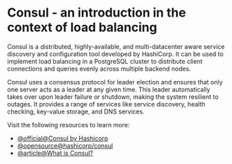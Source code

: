 # Consul - an introduction in the context of load balancing

Consul is a distributed, highly-available, and multi-datacenter aware service discovery and configuration tool developed by HashiCorp. It can be used to implement load balancing in a PostgreSQL cluster to distribute client connections and queries evenly across multiple backend nodes.

Consul uses a consensus protocol for leader election and ensures that only one server acts as a leader at any given time. This leader automatically takes over upon leader failure or shutdown, making the system resilient to outages. It provides a range of services like service discovery, health checking, key-value storage, and DNS services.

Visit the following resources to learn more:

- [@official@Consul by Hashicorp](https://www.consul.io/)
- [@opensource@hashicorp/consul](https://github.com/hashicorp/consul)
- [@article@What is Consul?](https://developer.hashicorp.com/consul/docs/intro)